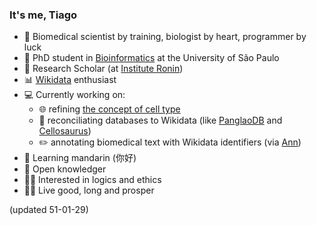 ### It's me, Tiago

- :mushroom: Biomedical scientist by training, biologist by heart, programmer by luck
- :book: PhD student in [Bioinformatics](https://www.ime.usp.br/en/graduate/bioinformatics/) at the University of São Paulo
- :japanese_castle: Research Scholar (at [Institute Ronin](http://ronininstitute.org/))
- :bar_chart: [Wikidata](https://www.wikidata.org/wiki/Wikidata:Main_Page) enthusiast
- :computer: Currently working on:
  - :globe_with_meridians: refining [the concept of cell type](https://github.com/lubianat/technotype)
  - :gem: reconciliating databases to Wikidata (like [PanglaoDB](https://github.com/jvfe/wikidata_panglaodb) and [Cellosaurus](https://github.com/lubianat/cellosaurus-wikidata-bot))
  - :pencil2: annotating biomedical text with Wikidata identifiers (via [Ann](https://github.com/lubianat/ann/issues/36)) 
- 🌱 Learning mandarin (你好)
- :key: Open knowledger
- :man_student: Interested in logics and ethics
- :lotus_position_man: Live good, long and prosper 

(updated 51-01-29)
